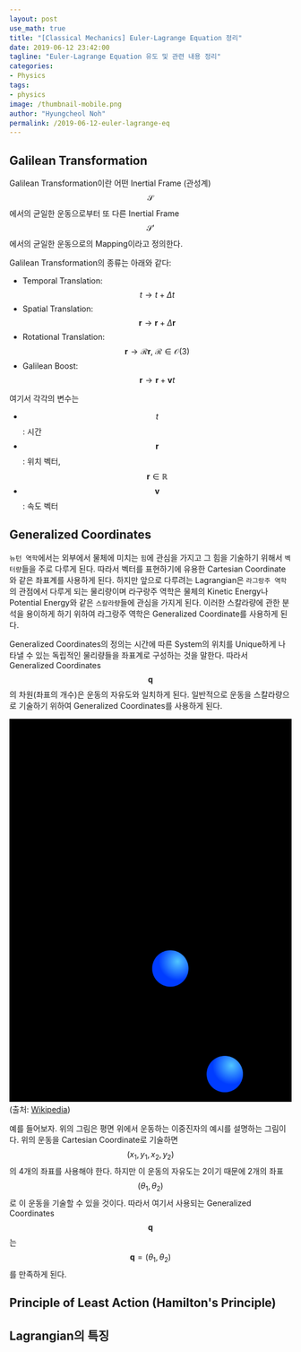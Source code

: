 ```yaml
---
layout: post
use_math: true
title: "[Classical Mechanics] Euler-Lagrange Equation 정리"
date: 2019-06-12 23:42:00
tagline: "Euler-Lagrange Equation 유도 및 관련 내용 정리"
categories:
- Physics
tags:
- physics
image: /thumbnail-mobile.png
author: "Hyungcheol Noh"
permalink: /2019-06-12-euler-lagrange-eq
---
```


## Galilean Transformation
Galilean Transformation이란 어떤 Inertial Frame (관성계) $$\mathcal{S}$$에서의 균일한 운동으로부터 또 다른 Inertial Frame $$\mathcal{S}'$$에서의 균일한 운동으로의 Mapping이라고 정의한다.

Galilean Transformation의 종류는 아래와 같다:
- Temporal Translation: $$t \rightarrow t + \Delta t$$
- Spatial Translation: $$\mathbf{r} \rightarrow \mathbf{r} + \Delta \mathbf{r}$$
- Rotational Translation: $$\mathbf{r} \rightarrow \mathcal{R}\mathbf{r}, \ \mathcal{R}\in \mathcal{O}(3)$$
- Galilean Boost: $$\mathbf{r} \rightarrow \mathbf{r} + \mathbf{v} t$$

여기서 각각의 변수는
- $$t$$: 시간
- $$\mathbf{r}$$: 위치 벡터, $$\mathbf{r} \in \mathbb{R}$$
- $$\mathbf{v}$$: 속도 벡터

## Generalized Coordinates
`뉴턴 역학`에서는 외부에서 물체에 미치는 `힘`에 관심을 가지고 그 힘을 기술하기 위해서 `벡터량`들을 주로 다루게 된다. 따라서 벡터를 표현하기에 유용한 Cartesian Coordinate와 같은 좌표계를 사용하게 된다. 하지만 앞으로 다루려는 Lagrangian은 `라그랑주 역학`의 관점에서 다루게 되는 물리량이며 라구랑주 역학은 물체의 Kinetic Energy나 Potential Energy와 같은 `스칼라량`들에 관심을 가지게 된다. 이러한 스칼라량에 관한 분석을 용이하게 하기 위하여 라그랑주 역학은 Generalized Coordinate를 사용하게 된다.

Generalized Coordinates의 정의는 시간에 따른 System의 위치를 Unique하게 나타낼 수 있는 독립적인 물리량들을 좌표계로 구성하는 것을 말한다. 따라서 Generalized Coordinates $$\mathbf{q}$$의 차원(좌표의 개수)은 운동의 자유도와 일치하게 된다. 일반적으로 운동을 스칼라량으로 기술하기 위하여 Generalized Coordinates를 사용하게 된다.

![](/assets/img/2019-06-12-euler-lagrange-eq/2019-06-12-euler-lagrange-eq_2019-06-23-00-08-42.png)
(출처: [Wikipedia](https://ko.wikipedia.org/wiki/%EC%9D%BC%EB%B0%98%ED%99%94_%EC%A2%8C%ED%91%9C))

예를 들어보자. 위의 그림은 평면 위에서 운동하는 이중진자의 예시를 설명하는 그림이다. 위의 운동을 Cartesian Coordinate로 기술하면 $$(x_1, y_1, x_2, y_2)$$의 4개의 좌표를 사용해야 한다. 하지만 이 운동의 자유도는 2이기 때문에 2개의 좌표 $$(\theta_1, \theta_2 )$$로 이 운동을 기술할 수 있을 것이다. 따라서 여기서 사용되는 Generalized Coordinates $$\mathbf{q}$$는 $$\mathbf{q}=(\theta_1, \theta_2 )$$를 만족하게 된다.

## Principle of Least Action (Hamilton's Principle)

## Lagrangian의 특징


